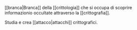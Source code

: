 [[branca|Branca]] della [[crittologia]] che si occupa di scoprire informazionio occultate attraverso la [[crittografia]].

Studia e crea [[attacco|attacchi]] crittografici.